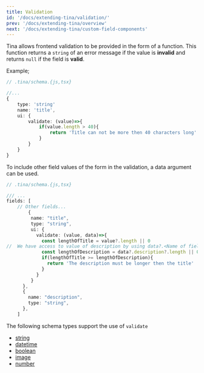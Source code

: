 ```yaml
---
title: Validation
id: '/docs/extending-tina/validation/'
prev: '/docs/extending-tina/overview'
next: '/docs/extending-tina/custom-field-components'
---
```


Tina allows frontend validation to be provided in the form of a function. This function returns a `string` of an error message if the value is **invalid** and returns `null` if the field is **valid**.

Example;
```ts
// .tina/schema.{js,tsx}

//...
{
    type: 'string'
    name: 'title',
    ui: {
        validate: (value)=>{
            if(value.length > 40){
                return 'Title can not be more then 40 characters long'
            }
        }
    }
}
```

<!-- TODO: add screenshot -->

To include other field values of the form in the validation, a data argument can be used.

```ts
// .tina/schema.{js,tsx}

/// ...
fields: [
    // Other fields...
        {
         name: "title",
         type: "string",
         ui: {
           validate: (value, data)=>{
             const lengthOfTitle = value?.length || 0
//  We have access to value of description by using data?.<Name of field>
             const lengthOfDescription = data?.description?.length || 0
             if(lengthOfTitle >= lengthOfDescription){
               return 'The description must be longer then the title'
             }
           }
         }
      },
      {
        name: "description",
        type: "string",
      },
    ]
```

<!-- TODO: add screenshots -->



The following schema types support the use of `validate`
- [string](/docs/reference/types/string/)
- [datetime](/docs/reference/types/datetime/)
- [boolean](/docs/reference/types/boolean/)
- [image](/docs/reference/types/image/)
- [number](/docs/reference/types/number/)
